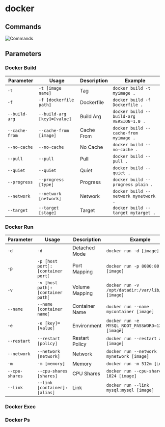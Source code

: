 # docker

## Commands

![Commands](https://github.com/Zeyu-Xie/docker/blob/6faa92f042b7a1edb5a567f02d949271bcc1cee1/commands.png?raw=true)

## Parameters

### Docker Build

| Parameter      | Usage                       | Description | Example                                  |
| -------------- | --------------------------- | ----------- | ---------------------------------------- |
| `-t`           | `-t [image name]`           | Tag         | `docker build -t myimage .`              |
| `-f`           | `-f [dockerfile path]`      | Dockerfile  | `docker build -f Dockerfile .`           |
| `--build-arg`  | `--build-arg [key]=[value]` | Build Arg   | `docker build --build-arg VERSION=1.0 .` |
| `--cache-from` | `--cache-from [image]`      | Cache From  | `docker build --cache-from myimage .`    |
| `--no-cache`   | `--no-cache`                | No Cache    | `docker build --no-cache .`              |
| `--pull`       | `--pull`                    | Pull        | `docker build --pull .`                  |
| `--quiet`      | `--quiet`                   | Quiet       | `docker build --quiet .`                 |
| `--progress`   | `--progress [type]`         | Progress    | `docker build --progress plain .`        |
| `--network`    | `--network [network]`       | Network     | `docker build --network mynetwork .`     |
| `--target`     | `--target [stage]`          | Target      | `docker build --target mytarget .`       |

### Docker Run

| Parameter      | Usage                             | Description    | Example                                             |
| -------------- | --------------------------------- | -------------- | --------------------------------------------------- |
| `-d`           | `-d`                              | Detached Mode  | `docker run -d [image]`                             |
| `-p`           | `-p [host port]:[container port]` | Port Mapping   | `docker run -p 8080:80 [image]`                     |
| `-v`           | `-v [host path]:[container path]` | Volume Mapping | `docker run -v /opt/datadir:/var/lib/mysql [image]` |
| `--name`       | `--name [container name]`         | Container Name | `docker run --name mycontainer [image]`             |
| `-e`           | `-e [key]=[value]`                | Environment    | `docker run -e MYSQL_ROOT_PASSWORD=123456 [image]`  |
| `--restart`    | `--restart [policy]`              | Restart Policy | `docker run --restart always [image]`               |
| `--network`    | `--network [network]`             | Network        | `docker run --network mynetwork [image]`            |
| `-m`           | `-m [memory]`                     | Memory         | `docker run -m 512m [image]`                        |
| `--cpu-shares` | `--cpu-shares [shares]`           | CPU Shares     | `docker run --cpu-shares 1024 [image]`              |
| `--link`       | `--link [container]:[alias]`      | Link           | `docker run --link mysql:mysql [image]`             |

### Docker Exec

### Docker Ps

